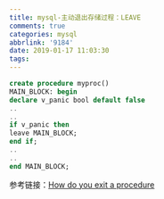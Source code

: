 ```yaml
---
title: mysql-主动退出存储过程：LEAVE
comments: true
categories: mysql
abbrlink: '9184'
date: 2019-01-17 11:03:30
tags:
---
```


```sql
create procedure myproc()
MAIN_BLOCK: begin
declare v_panic bool default false
..
..
if v_panic then
leave MAIN_BLOCK;
end if;
..
..
end MAIN_BLOCK;
```

参考链接：[How do you exit a procedure](https://forums.mysql.com/read.php?98,62584,62848#msg-62848)
